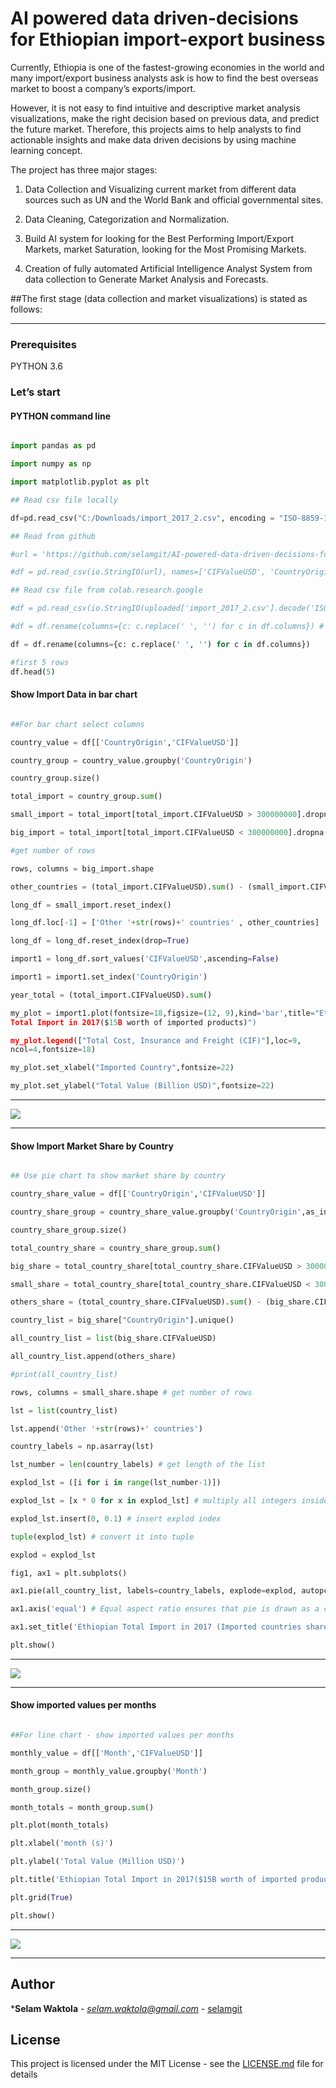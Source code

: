 # AI powered data driven-decisions for Ethiopian import-export business

Currently, Ethiopia is one of the fastest-growing economies in the world and
many import/export business analysts ask is how to find the best overseas market
to boost a company’s exports/import.

However, it is not easy to find intuitive and descriptive market analysis
visualizations, make the right decision based on previous data, and predict the
future market. Therefore, this projects aims to help analysts to find actionable
insights and make data driven decisions by using machine learning concept.

The project has three major stages:

1.  Data Collection and Visualizing current market from different data sources
    such as UN and the World Bank and official governmental sites.

2.  Data Cleaning, Categorization and Normalization.

3.  Build AI system for looking for the Best Performing Import/Export Markets,
    market Saturation, looking for the Most Promising Markets.

4.  Creation of fully automated Artificial Intelligence Analyst System from data
    collection to Generate Market Analysis and Forecasts.

##The first stage (data collection and market visualizations) is stated as
follows:

------

### Prerequisites

PYTHON 3.6

### Let’s start

#### PYTHON command line

```python

import pandas as pd

import numpy as np

import matplotlib.pyplot as plt

## Read csv file locally

df=pd.read_csv("C:/Downloads/import_2017_2.csv", encoding = "ISO-8859-1")

## Read from github

#url = 'https://github.com/selamgit/AI-powered-data-driven-decisions-for-Ethiopian-import-export-business/upload/master/import_2017_2.csv'

#df = pd.read_csv(io.StringIO(url), names=['CIFValueUSD', 'CountryOrigin'])

## Read csv file from colab.research.google

#df = pd.read_csv(io.StringIO(uploaded['import_2017_2.csv'].decode('ISO-8859-1')))

#df = df.rename(columns={c: c.replace(' ', '') for c in df.columns}) # Remove spaces from columns

df = df.rename(columns={c: c.replace(' ', '') for c in df.columns})

#first 5 rows
df.head(5)

```

#### Show Import Data in bar chart

```python

##For bar chart select columns

country_value = df[['CountryOrigin','CIFValueUSD']]

country_group = country_value.groupby('CountryOrigin')

country_group.size()

total_import = country_group.sum()

small_import = total_import[total_import.CIFValueUSD > 300000000].dropna()

big_import = total_import[total_import.CIFValueUSD < 300000000].dropna()

#get number of rows

rows, columns = big_import.shape

other_countries = (total_import.CIFValueUSD).sum() - (small_import.CIFValueUSD).sum()

long_df = small_import.reset_index()

long_df.loc[-1] = ['Other '+str(rows)+' countries' , other_countries]

long_df = long_df.reset_index(drop=True)

import1 = long_df.sort_values('CIFValueUSD',ascending=False)

import1 = import1.set_index('CountryOrigin')

year_total = (total_import.CIFValueUSD).sum()

my_plot = import1.plot(fontsize=18,figsize=(12, 9),kind='bar',title="Ethiopian
Total Import in 2017($15B worth of imported products)")

my_plot.legend(["Total Cost, Insurance and Freight (CIF)"],loc=9,
ncol=4,fontsize=18)

my_plot.set_xlabel("Imported Country",fontsize=22)

my_plot.set_ylabel("Total Value (Billion USD)",fontsize=22)

```

-----

![](media/f0bf772daecf1b836eb590a19981f9cb.png)

------

#### Show Import Market Share by Country

```python

## Use pie chart to show market share by country

country_share_value = df[['CountryOrigin','CIFValueUSD']]

country_share_group = country_share_value.groupby('CountryOrigin',as_index = False)

country_share_group.size()

total_country_share = country_share_group.sum()

big_share = total_country_share[total_country_share.CIFValueUSD > 300000000].dropna()

small_share = total_country_share[total_country_share.CIFValueUSD < 300000000].dropna()

others_share = (total_country_share.CIFValueUSD).sum() - (big_share.CIFValueUSD).sum()

country_list = big_share["CountryOrigin"].unique()

all_country_list = list(big_share.CIFValueUSD)

all_country_list.append(others_share)

#print(all_country_list)

rows, columns = small_share.shape # get number of rows

lst = list(country_list)

lst.append('Other '+str(rows)+' countries')

country_labels = np.asarray(lst)

lst_number = len(country_labels) # get length of the list

explod_lst = ([i for i in range(lst_number-1)])

explod_lst = [x * 0 for x in explod_lst] # multiply all integers inside list by 0

explod_lst.insert(0, 0.1) # insert explod index

tuple(explod_lst) # convert it into tuple

explod = explod_lst

fig1, ax1 = plt.subplots()

ax1.pie(all_country_list, labels=country_labels, explode=explod, autopct='%1.1f%%',shadow=True, startangle=180)

ax1.axis('equal') # Equal aspect ratio ensures that pie is drawn as a circle.

ax1.set_title('Ethiopian Total Import in 2017 (Imported countries share)')

plt.show()

```

------

![](media/d536374b0713e16b134617a312e1ff04.png)

------

#### Show imported values per months

```python

##For line chart - show imported values per months

monthly_value = df[['Month','CIFValueUSD']]

month_group = monthly_value.groupby('Month')

month_group.size()

month_totals = month_group.sum()

plt.plot(month_totals)

plt.xlabel('month (s)')

plt.ylabel('Total Value (Million USD)')

plt.title('Ethiopian Total Import in 2017($15B worth of imported products)')

plt.grid(True)

plt.show()

```

------

![](media/fda846d10cf74bcdc44e51d8382d64f3.png)

------

## Author

***Selam Waktola** - *selam.waktola@gmail.com* -
[selamgit](https://github.com/selamgit)

## License

This project is licensed under the MIT License - see the
[LICENSE.md](LICENSE.md) file for details
